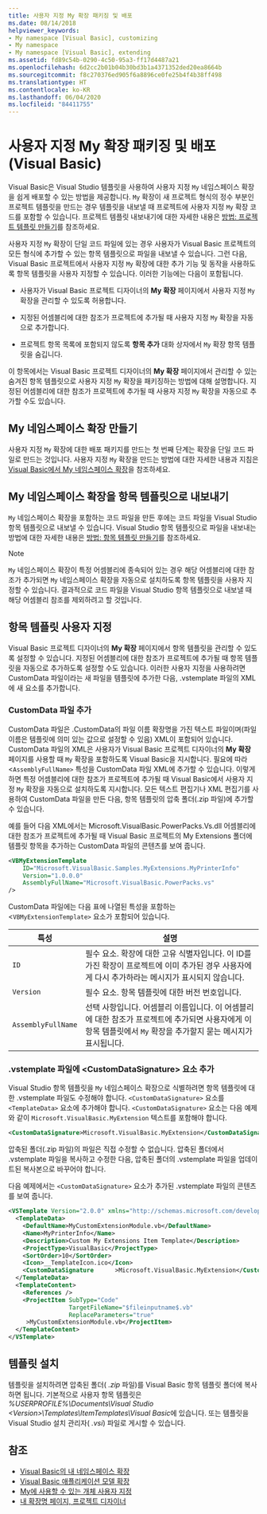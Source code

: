```yaml
---
title: 사용자 지정 My 확장 패키징 및 배포
ms.date: 08/14/2018
helpviewer_keywords:
- My namespace [Visual Basic], customizing
- My namespace
- My namespace [Visual Basic], extending
ms.assetid: fd89c54b-0290-4c50-95a3-ff17d4487a21
ms.openlocfilehash: 6d2cc2b01b04b30bd3b1a4371352ded20ea8664b
ms.sourcegitcommit: f8c270376ed905f6a8896ce0fe25b4f4b38ff498
ms.translationtype: HT
ms.contentlocale: ko-KR
ms.lasthandoff: 06/04/2020
ms.locfileid: "84411755"
---
```

# <a name="package-and-deploy-custom-my-extensions-visual-basic"></a>사용자 지정 My 확장 패키징 및 배포(Visual Basic)

Visual Basic은 Visual Studio 템플릿을 사용하여 사용자 지정 `My` 네임스페이스 확장을 쉽게 배포할 수 있는 방법을 제공합니다. `My` 확장이 새 프로젝트 형식의 정수 부분인 프로젝트 템플릿을 만드는 경우 템플릿을 내보낼 때 프로젝트에 사용자 지정 `My` 확장 코드를 포함할 수 있습니다. 프로젝트 템플릿 내보내기에 대한 자세한 내용은 [방법: 프로젝트 템플릿 만들기](/visualstudio/ide/how-to-create-project-templates)를 참조하세요.

사용자 지정 `My` 확장이 단일 코드 파일에 있는 경우 사용자가 Visual Basic 프로젝트의 모든 형식에 추가할 수 있는 항목 템플릿으로 파일을 내보낼 수 있습니다. 그런 다음, Visual Basic 프로젝트에서 사용자 지정 `My` 확장에 대한 추가 기능 및 동작을 사용하도록 항목 템플릿을 사용자 지정할 수 있습니다. 이러한 기능에는 다음이 포함됩니다.

- 사용자가 Visual Basic 프로젝트 디자이너의 **My 확장** 페이지에서 사용자 지정 `My` 확장을 관리할 수 있도록 허용합니다.

- 지정된 어셈블리에 대한 참조가 프로젝트에 추가될 때 사용자 지정 `My` 확장을 자동으로 추가합니다.

- 프로젝트 항목 목록에 포함되지 않도록 **항목 추가** 대화 상자에서 `My` 확장 항목 템플릿을 숨깁니다.

이 항목에서는 Visual Basic 프로젝트 디자이너의 **My 확장** 페이지에서 관리할 수 있는 숨겨진 항목 템플릿으로 사용자 지정 `My` 확장을 패키징하는 방법에 대해 설명합니다. 지정된 어셈블리에 대한 참조가 프로젝트에 추가될 때 사용자 지정 `My` 확장을 자동으로 추가할 수도 있습니다.

## <a name="create-a-my-namespace-extension"></a>My 네임스페이스 확장 만들기

사용자 지정 `My` 확장에 대한 배포 패키지를 만드는 첫 번째 단계는 확장을 단일 코드 파일로 만드는 것입니다. 사용자 지정 `My` 확장을 만드는 방법에 대한 자세한 내용과 지침은 [Visual Basic에서 My 네임스페이스 확장](extending-the-my-namespace.md)을 참조하세요.

## <a name="export-a-my-namespace-extension-as-an-item-template"></a>My 네임스페이스 확장을 항목 템플릿으로 내보내기

`My` 네임스페이스 확장을 포함하는 코드 파일을 만든 후에는 코드 파일을 Visual Studio 항목 템플릿으로 내보낼 수 있습니다. Visual Studio 항목 템플릿으로 파일을 내보내는 방법에 대한 자세한 내용은 [방법: 항목 템플릿 만들기](/visualstudio/ide/how-to-create-item-templates)를 참조하세요.

> [!NOTE]
> `My` 네임스페이스 확장이 특정 어셈블리에 종속되어 있는 경우 해당 어셈블리에 대한 참조가 추가되면 `My` 네임스페이스 확장을 자동으로 설치하도록 항목 템플릿을 사용자 지정할 수 있습니다. 결과적으로 코드 파일을 Visual Studio 항목 템플릿으로 내보낼 때 해당 어셈블리 참조를 제외하려고 할 것입니다.

## <a name="customize-the-item-template"></a>항목 템플릿 사용자 지정

Visual Basic 프로젝트 디자이너의 **My 확장** 페이지에서 항목 템플릿을 관리할 수 있도록 설정할 수 있습니다. 지정된 어셈블리에 대한 참조가 프로젝트에 추가될 때 항목 템플릿을 자동으로 추가하도록 설정할 수도 있습니다. 이러한 사용자 지정을 사용하려면 CustomData 파일이라는 새 파일을 템플릿에 추가한 다음, .vstemplate 파일의 XML에 새 요소를 추가합니다.

### <a name="add-the-customdata-file"></a>CustomData 파일 추가

CustomData 파일은 .CustomData의 파일 이름 확장명을 가진 텍스트 파일이며(파일 이름은 템플릿에 의미 있는 값으로 설정할 수 있음) XML이 포함되어 있습니다. CustomData 파일의 XML은 사용자가 Visual Basic 프로젝트 디자이너의 **My 확장** 페이지를 사용할 때 `My` 확장을 포함하도록 Visual Basic을 지시합니다. 필요에 따라 <`AssemblyFullName>` 특성을 CustomData 파일 XML에 추가할 수 있습니다. 이렇게 하면 특정 어셈블리에 대한 참조가 프로젝트에 추가될 때 Visual Basic에서 사용자 지정 `My` 확장을 자동으로 설치하도록 지시합니다. 모든 텍스트 편집기나 XML 편집기를 사용하여 CustomData 파일을 만든 다음, 항목 템플릿의 압축 폴더(.zip 파일)에 추가할 수 있습니다.

예를 들어 다음 XML에서는 Microsoft.VisualBasic.PowerPacks.Vs.dll 어셈블리에 대한 참조가 프로젝트에 추가될 때 Visual Basic 프로젝트의 My Extensions 폴더에 템플릿 항목을 추가하는 CustomData 파일의 콘텐츠를 보여 줍니다.

```xml
<VBMyExtensionTemplate
    ID="Microsoft.VisualBasic.Samples.MyExtensions.MyPrinterInfo"
    Version="1.0.0.0"
    AssemblyFullName="Microsoft.VisualBasic.PowerPacks.vs"
/>
```

CustomData 파일에는 다음 표에 나열된 특성을 포함하는 <`VBMyExtensionTemplate>` 요소가 포함되어 있습니다.

|특성|설명|
|---|---|
|`ID`|필수 요소. 확장에 대한 고유 식별자입니다. 이 ID를 가진 확장이 프로젝트에 이미 추가된 경우 사용자에게 다시 추가하라는 메시지가 표시되지 않습니다.|
|`Version`|필수 요소. 항목 템플릿에 대한 버전 번호입니다.|
|`AssemblyFullName`|선택 사항입니다. 어셈블리 이름입니다. 이 어셈블리에 대한 참조가 프로젝트에 추가되면 사용자에게 이 항목 템플릿에서 `My` 확장을 추가할지 묻는 메시지가 표시됩니다.|

### <a name="add-the-customdatasignature-element-to-the-vstemplate-file"></a>.vstemplate 파일에 \<CustomDataSignature> 요소 추가

Visual Studio 항목 템플릿을 `My` 네임스페이스 확장으로 식별하려면 항목 템플릿에 대한 .vstemplate 파일도 수정해야 합니다. `<CustomDataSignature>` 요소를 `<TemplateData>` 요소에 추가해야 합니다. `<CustomDataSignature>` 요소는 다음 예제와 같이 `Microsoft.VisualBasic.MyExtension` 텍스트를 포함해야 합니다.

```xml
<CustomDataSignature>Microsoft.VisualBasic.MyExtension</CustomDataSignature>
```

압축된 폴더(.zip 파일)의 파일은 직접 수정할 수 없습니다. 압축된 폴더에서 .vstemplate 파일을 복사하고 수정한 다음, 압축된 폴더의 .vstemplate 파일을 업데이트된 복사본으로 바꾸어야 합니다.

다음 예제에서는 `<CustomDataSignature>` 요소가 추가된 .vstemplate 파일의 콘텐츠를 보여 줍니다.

```xml
<VSTemplate Version="2.0.0" xmlns="http://schemas.microsoft.com/developer/vstemplate/2005" Type="Item">
  <TemplateData>
    <DefaultName>MyCustomExtensionModule.vb</DefaultName>
    <Name>MyPrinterInfo</Name>
    <Description>Custom My Extensions Item Template</Description>
    <ProjectType>VisualBasic</ProjectType>
    <SortOrder>10</SortOrder>
    <Icon>__TemplateIcon.ico</Icon>
    <CustomDataSignature      >Microsoft.VisualBasic.MyExtension</CustomDataSignature>
  </TemplateData>
  <TemplateContent>
    <References />
    <ProjectItem SubType="Code"
                 TargetFileName="$fileinputname$.vb"
                 ReplaceParameters="true"
     >MyCustomExtensionModule.vb</ProjectItem>
  </TemplateContent>
</VSTemplate>
```

## <a name="install-the-template"></a>템플릿 설치

템플릿을 설치하려면 압축된 폴더( *.zip* 파일)를 Visual Basic 항목 템플릿 폴더에 복사하면 됩니다. 기본적으로 사용자 항목 템플릿은 *%USERPROFILE%\Documents\Visual Studio \<Version\>\Templates\ItemTemplates\Visual Basic*에 있습니다. 또는 템플릿을 Visual Studio 설치 관리자( *.vsi*) 파일로 게시할 수 있습니다.

## <a name="see-also"></a>참조

- [Visual Basic의 내 네임스페이스 확장](extending-the-my-namespace.md)
- [Visual Basic 애플리케이션 모델 확장](extending-the-visual-basic-application-model.md)
- [My에 사용할 수 있는 개체 사용자 지정](customizing-which-objects-are-available-in-my.md)
- [내 확장명 페이지, 프로젝트 디자이너](/visualstudio/ide/reference/my-extensions-page-project-designer-visual-basic)
